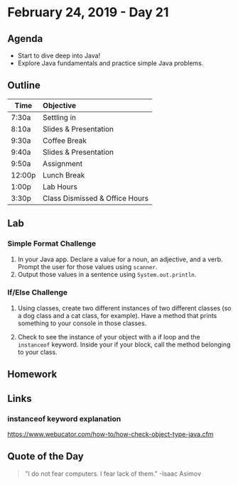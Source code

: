 # February 24, 2019 - Day 21


## Agenda
- Start to dive deep into Java!
- Explore Java fundamentals and practice simple Java problems. 

## Outline

| Time   | Objective                        |
| -------|:---------------------------------|
| 7:30a  | Settling in                      |
| 8:10a  | Slides & Presentation            |
| 9:30a  | Coffee Break                     |
| 9:40a  | Slides & Presentation            |
| 9:50a  | Assignment                       |
| 12:00p | Lunch Break                      |
| 1:00p  | Lab Hours                        |
| 3:30p  | Class Dismissed & Office Hours   |


## Lab

### Simple Format Challenge

1. In your Java app. Declare a value for a noun, an adjective, and a verb. Prompt the user for those values using `scanner`. 
2. Output those values in a sentence using `System.out.println`. 

### If/Else Challenge

1. Using classes, create two different instances of two different classes (so a dog class and a cat class, for example). Have a method that prints something to your console in those classes.

2. Check to see the instance of your object with a if loop and the `instanceof` keyword. Inside your if your block, call the method belonging to your class. 


## Homework

## Links

### instanceof keyword explanation

https://www.webucator.com/how-to/how-check-object-type-java.cfm


## Quote of the Day 
>"I do not fear computers. I fear lack of them." -Isaac Asimov